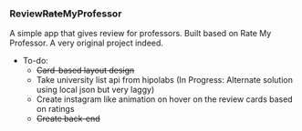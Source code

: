 ### Review~~Rate~~MyProfessor

A simple app that gives review for professors. Built based on Rate My Professor. A very original project indeed.

- To-do:
  - ~~Card-based layout design~~
  - Take university list api from hipolabs (In Progress: Alternate solution using local json but very laggy)
  - Create instagram like animation on hover on the review cards based on ratings
  - ~~Create back-end~~
